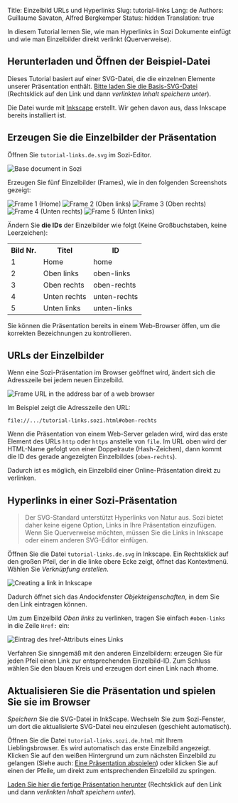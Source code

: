 Title: Einzelbild URLs und Hyperlinks
Slug: tutorial-links
Lang: de
Authors: Guillaume Savaton, Alfred Bergkemper
Status: hidden
Translation: true

In diesem Tutorial lernen Sie, wie man Hyperlinks in Sozi Dokumente einfügt und wie man
Einzelbilder direkt verlinkt (Querverweise).

Herunterladen und Öffnen der Beispiel-Datei
-------------------------------------------

Dieses Tutorial basiert auf einer SVG-Datei, die die einzelnen Elemente unserer Präsentation enthält.
[Bitte laden Sie die Basis-SVG-Datei](|filename|/presentations/tutorial-links/tutorial-links.de.svg)
(Rechtsklick auf den Link und dann *verlinkten Inhalt speichern unter*).

Die Datei wurde mit [Inkscape](https://inkscape.org) erstellt.
Wir gehen davon aus, dass Inkscape bereits installiert ist.  

Erzeugen Sie die Einzelbilder der Präsentation
----------------------------------------------

Öffnen Sie `tutorial-links.de.svg` im Sozi-Editor.

![Base document in Sozi](|filename|/images/tutorial-links/sozi-links-tutorial-screenshot-01.de.png)

Erzeugen Sie fünf Einzelbilder (Frames), wie in den folgenden Screenshots gezeigt:

![Frame 1 (Home)](|filename|/images/tutorial-links/sozi-links-tutorial-screenshot-02.de.png)
![Frame 2 (Oben links)](|filename|/images/tutorial-links/sozi-links-tutorial-screenshot-03.de.png)
![Frame 3 (Oben rechts)](|filename|/images/tutorial-links/sozi-links-tutorial-screenshot-04.de.png)
![Frame 4 (Unten rechts)](|filename|/images/tutorial-links/sozi-links-tutorial-screenshot-05.de.png)
![Frame 5 (Unten links)](|filename|/images/tutorial-links/sozi-links-tutorial-screenshot-06.de.png)

Ändern Sie **die IDs** der Einzelbilder wie folgt (Keine Großbuchstaben, keine Leerzeichen):

<table>
    <tr>
        <th>Bild Nr.</th>
        <th>Titel</th>
        <th>ID</th>
    </tr>
    <tr>
        <td>1</td>
        <td>Home</td>
        <td>home</td>
    </tr>
    <tr>
        <td>2</td>
        <td>Oben links</td>
        <td>oben-links</td>
    </tr>
    <tr>
        <td>3</td>
        <td>Oben rechts</td>
        <td>oben-rechts</td>
    </tr>
    <tr>
        <td>4</td>
        <td>Unten rechts</td>
        <td>unten-rechts</td>
    </tr>
    <tr>
        <td>5</td>
        <td>Unten links</td>
        <td>unten-links</td>
    </tr>
</table>

Sie können die Präsentation bereits in einem Web-Browser öffen, um die korrekten Bezeichnungen zu kontrollieren.  

URLs der Einzelbilder
---------------------

Wenn eine Sozi-Präsentation im Browser geöffnet wird, ändert sich die Adresszeile bei jedem neuen Einzelbild.

![Frame URL in the address bar of a web browser](|filename|/images/tutorial-links/sozi-links-tutorial-screenshot-07.de.png)

Im Beispiel zeigt die Adresszeile den URL:

    file://.../tutorial-links.sozi.html#oben-rechts

Wenn die Präsentation von einem Web-Server geladen wird, wird das erste Element des URLs `http` oder `https`
anstelle von `file`. Im URL oben wird der HTML-Name gefolgt von einer Doppelraute (Hash-Zeichen), dann kommt die
ID des gerade angezeigten Einzelbildes (`oben-rechts`).

Dadurch ist es möglich, ein Einzelbild einer Online-Präsentation direkt zu verlinken.  

Hyperlinks in einer Sozi-Präsentation
------------------------------------------

> Der SVG-Standard unterstützt Hyperlinks von Natur aus.
> Sozi bietet daher keine eigene Option, Links in Ihre Präsentation einzufügen.
> Wenn Sie Querverweise möchten, müssen Sie die Links in Inkscape oder einem
> anderen SVG-Editor einfügen.

Öffnen Sie die Datei `tutorial-links.de.svg` in Inkscape.
Ein Rechtsklick auf den großen Pfeil, der in die linke obere Ecke zeigt, öffnet
das Kontextmenü. Wählen Sie *Verknüpfung erstellen*.

![Creating a link in Inkscape](|filename|/images/tutorial-links/sozi-links-tutorial-screenshot-08.de.png)

Dadurch öffnet sich das Andockfenster *Objekteigenschaften*, in dem Sie den Link eintragen können.

Um zum Einzelbild *Oben links* zu verlinken, tragen Sie einfach `#oben-links` in die Zeile `Href:` ein:

![Eintrag des href-Attributs eines Links](|filename|/images/tutorial-links/sozi-links-tutorial-screenshot-09.de.png)

Verfahren Sie sinngemäß mit den anderen Einzelbildern: erzeugen Sie für jeden Pfeil einen Link zur
entsprechenden Einzelbild-ID. Zum Schluss wählen Sie den blauen Kreis und erzeugen dort einen Link nach #home.  

Aktualisieren Sie die Präsentation und spielen Sie sie im Browser
-----------------------------------------------------------------

*Speichern* Sie die SVG-Datei in InkScape.
Wechseln Sie zum Sozi-Fenster, um dort die aktualisierte SVG-Datei neu einzulesen (geschieht automatisch).

Öffnen Sie die Datei `tutorial-links.sozi.de.html` mit Ihrem Lieblingsbrowser.
Es wird automatisch das erste Einzelbild angezeigt.
Klicken Sie auf den weißen Hintergrund um zum nächsten Einzelbild zu gelangen
(Siehe auch: [Eine Präsentation abspielen](|filename|play.md))
oder klicken Sie auf einen der Pfeile, um direkt zum entsprechenden
Einzelbild zu springen.

[Laden Sie hier die fertige Präsentation herunter](|filename|/presentations/tutorial-links/tutorial-links.de.sozi.html)
(Rechtsklick auf den Link und dann *verlinkten Inhalt speichern unter*).
